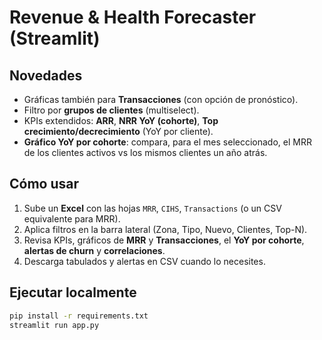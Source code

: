 # Revenue & Health Forecaster (Streamlit)

## Novedades
- Gráficas también para **Transacciones** (con opción de pronóstico).
- Filtro por **grupos de clientes** (multiselect).
- KPIs extendidos: **ARR**, **NRR YoY (cohorte)**, **Top crecimiento/decrecimiento** (YoY por cliente).
- **Gráfico YoY por cohorte**: compara, para el mes seleccionado, el MRR de los clientes activos vs los mismos clientes un año atrás.

## Cómo usar
1. Sube un **Excel** con las hojas `MRR`, `CIHS`, `Transactions` (o un CSV equivalente para MRR).
2. Aplica filtros en la barra lateral (Zona, Tipo, Nuevo, Clientes, Top-N).
3. Revisa KPIs, gráficos de **MRR** y **Transacciones**, el **YoY por cohorte**, **alertas de churn** y **correlaciones**.
4. Descarga tabulados y alertas en CSV cuando lo necesites.

## Ejecutar localmente
```bash
pip install -r requirements.txt
streamlit run app.py
```
